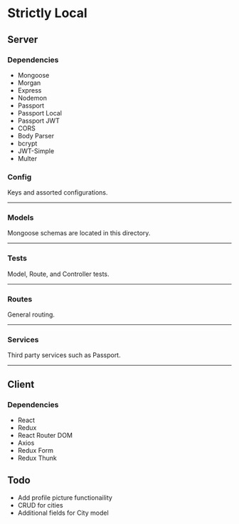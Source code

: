 # Strictly Local


## Server

### Dependencies

- Mongoose
- Morgan
- Express
- Nodemon
- Passport
- Passport Local
- Passport JWT
- CORS
- Body Parser
- bcrypt
- JWT-Simple
- Multer


### Config

Keys and assorted configurations.

___

### Models

Mongoose schemas are located in this directory.

___

### Tests

Model, Route, and Controller tests.

___

### Routes

General routing.
___

### Services

Third party services such as Passport.
___


## Client


### Dependencies

- React
- Redux
- React Router DOM
- Axios
- Redux Form
- Redux Thunk


## Todo

- Add profile picture functionaility
- CRUD for cities
- Additional fields for City model

